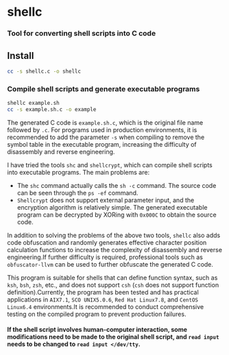 # shellc
### Tool for converting shell scripts into C code
## Install
```bash
cc -s shellc.c -o shellc
```
### Compile shell scripts and generate executable programs
```bash
shellc example.sh
cc -s example.sh.c -o example
```
The generated C code is ```example.sh.c```, which is the original file name followed by ```.c```.
For programs used in production environments, it is recommended to add the parameter ```-s``` when compiling to remove the symbol table in the executable program, increasing the difficulty of disassembly and reverse engineering.

I have tried the tools ```shc``` and ```shellcrypt```, which can compile shell scripts into executable programs.  The main problems are:
- The ```shc``` command actually calls the ```sh -c``` command.  The source code can be seen through the ```ps -ef``` command.
- ```Shellcrypt``` does not support external parameter input, and the encryption algorithm is relatively simple.  The generated executable program can be decrypted by XORing with ```0x000C``` to obtain the source code.

In addition to solving the problems of the above two tools, ```shellc``` also adds code obfuscation and randomly generates effective character position calculation functions to increase the complexity of disassembly and reverse engineering.If further difficulty is required, professional tools such as ```obfuscator-llvm``` can be used to further obfuscate the generated C code.

This program is suitable for shells that can define function syntax, such as ```ksh```, ```bsh```, ```zsh```, etc., and does not support ```csh``` (```csh``` does not support function definition).Currently, the program has been tested and has practical applications in ```AIX7.1```, ```SCO UNIX5.0.6```, ```Red Hat Linux7.8```, and ```CentOS Linux6.4``` environments.It is recommended to conduct comprehensive testing on the compiled program to prevent production failures.
#### If the shell script involves human-computer interaction, some modifications need to be made to the original shell script, and ```read input``` needs to be changed to ```read input </dev/tty```.
 

